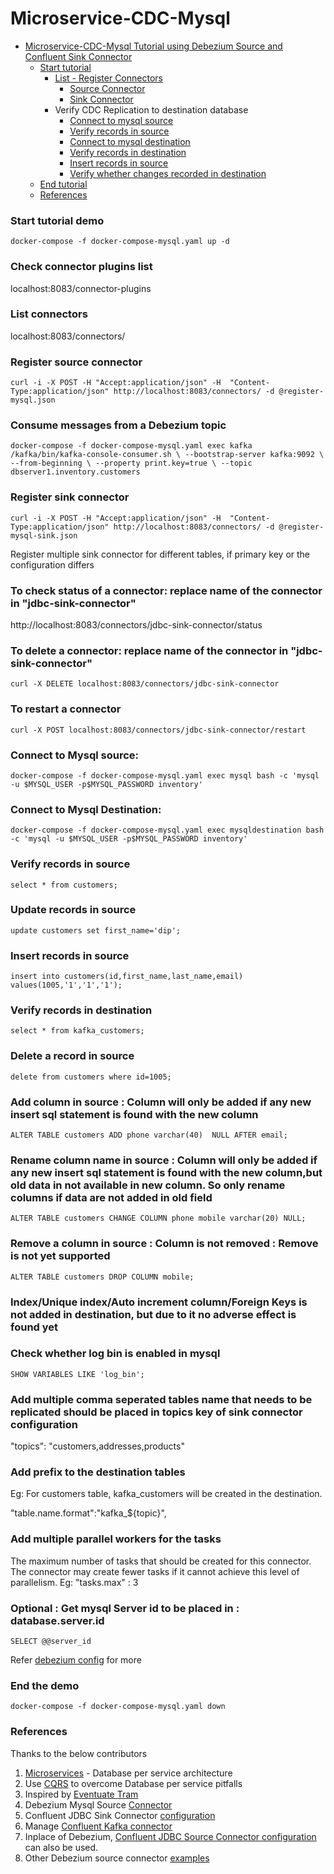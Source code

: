 # Microservice-CDC-Mysql

- [Microservice-CDC-Mysql Tutorial using Debezium Source and Confluent Sink Connector](#microservice-cdc-mysql)
  * [Start tutorial](#start-tutorial-demo)
    + [List - Register Connectors](#list-connectors)
      - [Source Connector](#register-source-connector)
      - [Sink Connector](#register-sink-connector)
    + Verify CDC Replication to destination database
      - [Connect to mysql source](#connect-to-mysql-source)
      - [Verify records in source](#verify-records-in-source)
      - [Connect to mysql destination](#connect-to-mysql-destination)
      - [Verify records in destination](#verify-records-in-destination)
      - [Insert records in source](#insert-records-in-source)
      - [Verify whether changes recorded in destination](#verify-records-in-destination)
  * [End tutorial](#end-the-demo)
  * [References](#references)

### Start tutorial demo
`docker-compose -f docker-compose-mysql.yaml up -d`

### Check connector plugins list
localhost:8083/connector-plugins

### List connectors
localhost:8083/connectors/

### Register source connector
`curl -i -X POST -H "Accept:application/json" -H  "Content-Type:application/json" http://localhost:8083/connectors/ -d @register-mysql.json`

### Consume messages from a Debezium topic
`docker-compose -f docker-compose-mysql.yaml exec kafka /kafka/bin/kafka-console-consumer.sh \
    --bootstrap-server kafka:9092 \
    --from-beginning \
    --property print.key=true \
    --topic dbserver1.inventory.customers`

### Register sink connector
`curl -i -X POST -H "Accept:application/json" -H  "Content-Type:application/json" http://localhost:8083/connectors/ -d @register-mysql-sink.json`

Register multiple sink connector for different tables, if primary key or the configuration differs

### To check status of a connector: replace name of the connector in "jdbc-sink-connector"
http://localhost:8083/connectors/jdbc-sink-connector/status

### To delete a connector: replace name of the connector in "jdbc-sink-connector"
`curl -X DELETE localhost:8083/connectors/jdbc-sink-connector`

### To restart a connector
`curl -X POST localhost:8083/connectors/jdbc-sink-connector/restart`

### Connect to Mysql source:
`docker-compose -f docker-compose-mysql.yaml exec mysql bash -c 'mysql -u $MYSQL_USER -p$MYSQL_PASSWORD inventory'`

### Connect to Mysql Destination:
`docker-compose -f docker-compose-mysql.yaml exec mysqldestination bash -c 'mysql -u $MYSQL_USER -p$MYSQL_PASSWORD inventory'`

### Verify records in source
`select * from customers;`

### Update records in source
`update customers set first_name='dip';`

### Insert records in source
`insert into customers(id,first_name,last_name,email) values(1005,'1','1','1');`

### Verify records in destination
`select * from kafka_customers;`

### Delete a record in source
`delete from customers where id=1005;` 

### Add column in source : Column will only be added if any new insert sql statement is found with the new column
`ALTER TABLE customers
  ADD phone varchar(40)  NULL
    AFTER email;`
    
### Rename column name in source : Column will only be added if any new insert sql statement is found with the new column,but old data in not available in new column. So only rename columns if data are not added in old field
`ALTER TABLE customers
  CHANGE COLUMN phone mobile
    varchar(20) NULL;`
    
### Remove a column in source : Column is not removed : Remove is not yet supported
`ALTER TABLE customers
  DROP COLUMN mobile;`    
  
### Index/Unique index/Auto increment column/Foreign Keys is not added in destination, but due to it no adverse effect is found yet

### Check whether log bin is enabled in mysql
`SHOW VARIABLES LIKE 'log_bin';`

### Add multiple comma seperated tables name that needs to be replicated should be placed in topics key of sink connector configuration 
"topics": "customers,addresses,products"

### Add prefix to the destination tables

Eg: For customers table, kafka_customers will be created in the destination.

"table.name.format":"kafka_${topic}",

### Add multiple parallel workers for the tasks
The maximum number of tasks that should be created for this connector. The connector may create fewer tasks if it cannot achieve this level of parallelism.
Eg:
"tasks.max" : 3

### Optional : Get mysql Server id to be placed in : database.server.id
`SELECT @@server_id`

Refer [debezium config](https://debezium.io/documentation/reference/1.1/connectors/mysql.html#mysql-property-database-server-id:~:text=A%20numeric%20ID%20of%20this%20database,we%20recommend%20setting%20an%20explicit%20value.) for more

### End the demo
`docker-compose -f docker-compose-mysql.yaml down`

### References
Thanks to the below contributors

1. [Microservices](https://microservices.io/patterns/data/database-per-service.html) - Database per service architecture
2. Use [CQRS](https://microservices.io/patterns/data/cqrs.html) to overcome Database per service pitfalls
3. Inspired by [Eventuate Tram](https://eventuate.io/abouteventuatetram.html)
4. Debezium Mysql Source [Connector](https://debezium.io/documentation/reference/1.1/connectors/mysql.html)
5. Confluent JDBC Sink Connector [configuration](https://docs.confluent.io/current/connect/kafka-connect-jdbc/sink-connector/sink_config_options.html#sink-config-options)
6. Manage [Confluent Kafka connector](https://docs.confluent.io/3.2.0/connect/managing.html)
7. Inplace of Debezium, [Confluent JDBC Source Connector configuration](https://docs.confluent.io/current/connect/kafka-connect-jdbc/source-connector/source_config_options.html#jdbc-source-configs) can also be used.
8. Other Debezium source connector [examples](https://github.com/debezium/debezium-examples)